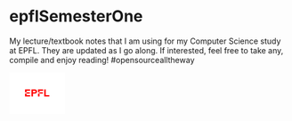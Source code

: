 # epflSemesterOne 
My lecture/textbook notes that I am using for my Computer Science study at EPFL. They are updated as I go along. If interested, feel free to take any, compile and enjoy reading!
#opensourcealltheway




<img src="extraFigures/epfl.png" width="100">
